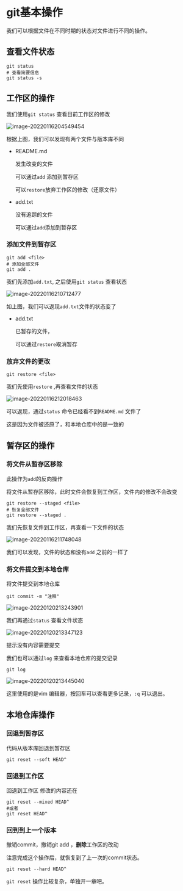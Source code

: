 # git基本操作

我们可以根据文件在不同时期的状态对文件进行不同的操作。

## 查看文件状态

```
git status
# 查看简要信息
git status -s
```



## 工作区的操作

我们使用`git status` 查看目前工作区的修改

![image-20220116204549454](d:\Users\J_Y\Desktop\新建文件夹\img\02\image-20220116204549454.png)

根据上图，我们可以发现有两个文件与版本库不同

- README.md

  发生改变的文件

  可以通过`add` 添加到暂存区

  可以`restore`放弃工作区的修改（还原文件）

- add.txt

  没有追踪的文件

  可以通过`add`添加到暂存区



### 添加文件到暂存区

```
git add <file>
# 添加全部文件
git add .
```

我们先添加`add.txt`, 之后使用`git status` 查看状态

![image-20220116210712477](d:\Users\J_Y\Desktop\新建文件夹\img\02\image-20220116210712477.png)

如上图，我们可以返现`add.txt`文件的状态变了

- add.txt

  已暂存的文件，

  可以通过`restore`取消暂存



### 放弃文件的更改

```
git restore <file>
```

我们先使用`restore` ,再查看文件的状态

![image-20220116212018463](d:\Users\J_Y\Desktop\新建文件夹\img\02\image-20220116212018463.png)

可以返现，通过`status` 命令已经看不到`README.md` 文件了

这是因为文件被还原了，和本地仓库中的是一致的



## 暂存区的操作



### 将文件从暂存区移除

此操作为`add`的反向操作

将文件从暂存区移除，此时文件会恢复到工作区，文件内的修改不会改变

```
git restore --staged <file>
# 恢复全部文件
git restore --staged .
```

我们先恢复文件到工作区，再查看一下文件的状态

![image-20220116211748048](d:\Users\J_Y\Desktop\新建文件夹\img\02\image-20220116211748048.png)

我们可以发现，文件的状态和没有`add` 之前的一样了



### 将文件提交到本地仓库

将文件提交到本地仓库

```
git commit -m "注释"
```

![image-20220120213243901](d:\Users\J_Y\Desktop\新建文件夹\img\02\image-20220120213243901.png)



我们再通过`status` 查看文件状态

![image-20220120213347123](d:\Users\J_Y\Desktop\新建文件夹\img\02\image-20220120213347123.png)

提示没有内容需要提交

我们也可以通过`log` 来查看本地仓库的提交记录

```
git log
```



![image-20220120213445040](d:\Users\J_Y\Desktop\新建文件夹\img\02\image-20220120213445040.png)

这里使用的是vim 编辑器，按回车可以查看更多记录，`:q` 可以退出。



## 本地仓库操作



### 回退到暂存区

代码从版本库回退到暂存区

```git
git reset --soft HEAD^
```



### 回退到工作区

回退到工作区 修改的内容还在

```git
git reset --mixed HEAD^
#或者
git reset HEAD^
```



### 回到到上一个版本

撤销commit，撤销git add ，**删除**工作区的改动

注意完成这个操作后，就恢复到了上一次的commit状态。

```git
git reset --hard HEAD^
```



`git reset` 操作比较复杂，单独开一章吧。